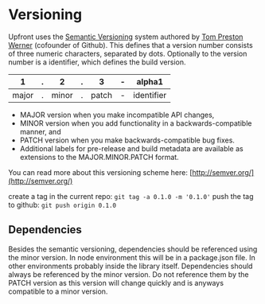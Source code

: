 # Versioning

Upfront uses the [Semantic Versioning](http://semver.org) system authored by
[Tom Preston Werner](http://tom.preston-werner.com/) (cofounder of Github). This
defines that a version number consists of three numeric characters, separated by
dots. Optionally to the version number is a identifier, which defines the build
version.

| 1     | . | 2     | . | 3     | - | alpha1     |
|:-----:|:-:|:-----:|:-:|:-----:|:-:|:----------:|
| major | . | minor | . | patch | - | identifier |

- MAJOR version when you make incompatible API changes,
- MINOR version when you add functionality in a backwards-compatible manner, and
- PATCH version when you make backwards-compatible bug fixes.
- Additional labels for pre-release and build metadata are available as
  extensions to the MAJOR.MINOR.PATCH format.

You can read more about this versioning scheme here:
[http://semver.org/](http://semver.org/)

create a tag in the current repo: `git tag -a 0.1.0 -m '0.1.0'`
push the tag to github: `git push origin 0.1.0`

## Dependencies

Besides the semantic versioning, dependencies should be referenced using the
minor version. In node environment this will be in a package.json file. In other
environments probably inside the library itself. Dependencies should always be
referenced by the minor version. Do not reference them by the PATCH version as
this version will change quickly and is anyways compatible to a minor version.
